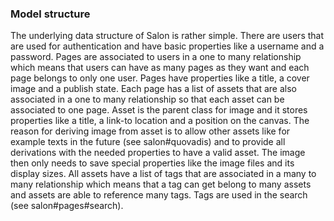 ### Model structure
The underlying data structure of Salon is rather simple. There are users that are used for authentication and have basic properties like a username and a password. Pages are associated to users in a one to many relationship which means that users can have as many pages as they want and each page belongs to only one user. Pages have properties like a title, a cover image and a publish state. Each page has a list of assets that are also associated in a one to many relationship so that each asset can be associated to one page. Asset is the parent class for image and it stores properties like a title, a link-to location and a position on the canvas.
The reason for deriving image from asset is to allow other assets like for example texts in the future (see salon#quovadis) and to provide all derivations with the needed properties to have a valid asset. The image then only needs to save special properties like the image files and its display sizes.
All assets have a list of tags that are associated in a many to many relationship which means that a tag can get belong to many assets and assets are able to reference many tags. Tags are used in the search (see salon#pages#search).